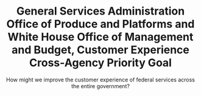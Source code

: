 ---
id: gsa-customer-experience
layout: projects
agency: "GSA"
title: "General Services Administration Office of Produce and Platforms and White House Office of Management and Budget, Customer Experience Cross-Agency Priority Goal"
cover_art: "gsa.png"
subtitle: "How might we improve the customer experience of federal services across the entire government?
"

impact_heading: "Helping GSA and OMB achieve the customer experience Cross-Agency Priority goal by developing a government-wide, lightweight, low-cost, streamlined mechanism for collecting customer feedback
"

description: "<p>Whether seeking a loan, Social Security benefits, Veterans benefits, or other services provided by the Federal Government, individuals and businesses expect Government services to be efficient and intuitive, just like they experience in interactions with leading private-sector organizations. Yet the 2016 American Consumer Satisfaction Index and the 2017 Forrester Federal Customer Experience Index show that, on average, Federal Government services are ranked last, and lag nine percentage points behind the national average of all industries.  Many federal services fail to meet not just the expectations of the public, but also the policy objective they were created for, creating unnecessary hassle and cost for citizens and businesses and undermining mission effectiveness.</p>
"

description_more: "<p>Private sector companies have faced similar challenges, but have demonstrated that adopting a proven set of customer-focused practices can not only increase satisfaction and lead to product innovation, but also reduce cost. For example, telecommunications company Sprint found that their shift towards focusing on customer experience reduced their customer care costs by as much as 33%.</p>

<p>As part of the President’s Management Agenda, a Cross-Agency Priority (CAP) goal was established focused on improving the customer experience with Federal services. This initiative aims to transform the customer experience by improving the usability and reliability of our Federal Government’s most critical digital services; create measurable improvements in customer satisfaction by using the principles and practices proven by leading private sector organizations; increase trust in the Federal Government by improving the experience citizens and businesses have with Federal services whether online, in-person, or via phone; and leverage technology to break down barriers and increase communication between Federal agencies and the citizens they serve.</p>

<p>As part of this effort, the CX CAP goal team conducted extensive research to develop the first-ever government-wide customer experience metrics. Outlined in OMB Circular A-11 (a document that instructs agencies how to complete their annual planning and budgeting process), 27 High Impact Service Providers (HISPs) are required to begin implementing these measures.  HISPs are those Federal entities designated by the Office of Management and Budget (OMB) that provide the most high-impact customer-facing services, either due to a large customer base or a high impact on those served by the program. However, these HISPs range across the full spectrum of maturity in their customer experience approach, let alone possess sophisticated customer feedback and measurement strategies.</p>

<p>The OMB CAP goal team, which OPP sits on, is a coordinated effort between the Office of Management and Budget, Veterans Experience Office, the Office of Customer Experience at GSA, and the United States Digital Service. OPP is leading the development of a government-wide, lightweight, low-cost, streamlined mechanism for collecting customer feedback. We need an individual to be fully dedicated to drive this effort.</p>"

project_url: https://www.gsa.gov/

gallery:
  - { src: "logo-gsa.png", caption: "", alt: "GSA Logo" }

tags:
    - Innovation
    - Open Government
    - Data
    - Healthcare

---